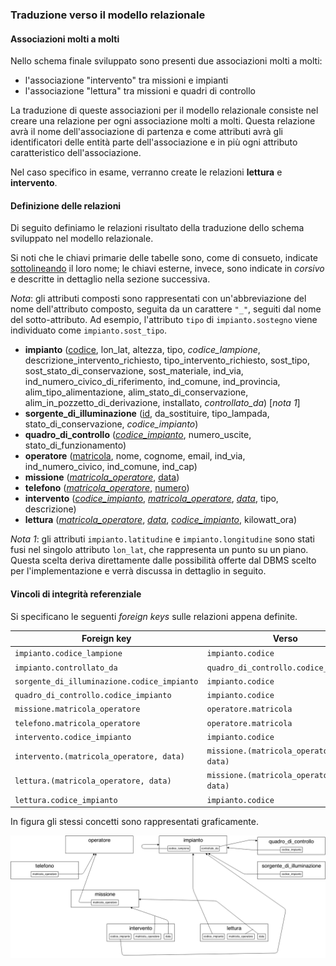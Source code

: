 ### Traduzione verso il modello relazionale

#### Associazioni molti a molti

Nello schema finale sviluppato sono presenti due associazioni molti a molti:

- l'associazione "intervento" tra missioni e impianti
- l'associazione "lettura" tra missioni e quadri di controllo

La traduzione di queste associazioni per il modello relazionale consiste nel
creare una relazione per ogni associazione molti a molti. Questa relazione avrà
il nome dell'associazione di partenza e come attributi avrà gli identificatori
delle entità parte dell'associazione e in più ogni attributo caratteristico
dell'associazione.

Nel caso specifico in esame, verranno create le relazioni **lettura** e
**intervento**.

#### Definizione delle relazioni

Di seguito definiamo le relazioni risultato della traduzione dello schema
sviluppato nel modello relazionale.

Si noti che le chiavi primarie delle tabelle sono, come di consueto, indicate
<u>sottolineando</u> il loro nome; le chiavi esterne, invece, sono indicate in
*corsivo* e descritte in dettaglio nella sezione successiva.

*Nota*: gli attributi composti sono rappresentati con un'abbreviazione del nome
dell'attributo composto, seguita da un carattere `"_"`, seguiti dal nome del
sotto-attributo. Ad esempio, l'attributo `tipo` di `impianto.sostegno` viene
individuato come `impianto.sost_tipo`.

- **impianto** (<u>codice</u>, lon_lat, altezza, tipo, *codice_lampione*,
    descrizione_intervento_richiesto, tipo_intervento_richiesto, sost_tipo,
    sost_stato_di_conservazione, sost_materiale, ind_via,
    ind_numero_civico_di_riferimento, ind_comune, ind_provincia,
    alim_tipo_alimentazione, alim_stato_di_conservazione,
    alim_in_pozzetto_di_derivazione, installato, *controllato_da*) [*nota 1*]
- **sorgente_di_illuminazione** (<u>id</u>, da_sostituire, tipo_lampada,
    stato_di_conservazione, *codice_impianto*)
- **quadro_di_controllo** (<u>*codice_impianto*</u>, numero_uscite,
    stato_di_funzionamento)
- **operatore** (<u>matricola</u>, nome, cognome, email, ind_via,
    ind_numero_civico, ind_comune, ind_cap)
- **missione** (<u>*matricola_operatore*</u>, <u>data</u>)
- **telefono** (<u>*matricola_operatore*</u>, <u>numero</u>)
- **intervento** (<u>*codice_impianto*</u>, <u>*matricola_operatore*</u>,
    <u>*data*</u>, tipo, descrizione)
- **lettura** (<u>*matricola_operatore*</u>, <u>*data*</u>,
    <u>*codice_impianto*</u>, kilowatt_ora)


*Nota 1*: gli attributi `impianto.latitudine` e `impianto.longitudine` sono
stati fusi nel singolo attributo `lon_lat`, che rappresenta un punto su un
piano. Questa scelta deriva direttamente dalle possibilità offerte dal DBMS
scelto per l'implementazione e verrà discussa in dettaglio in seguito.

#### Vincoli di integrità referenziale

Si specificano le seguenti *foreign keys* sulle relazioni appena definite.

| Foreign key                                 | Verso                                  |
|-                                            | -                                      |
| `impianto.codice_lampione`                  | `impianto.codice`                      |
| `impianto.controllato_da`                   | `quadro_di_controllo.codice_impianto`  |
| `sorgente_di_illuminazione.codice_impianto` | `impianto.codice`                      |
| `quadro_di_controllo.codice_impianto`       | `impianto.codice`                      |
| `missione.matricola_operatore`              | `operatore.matricola`                  |
| `telefono.matricola_operatore`              | `operatore.matricola`                  |
| `intervento.codice_impianto`                | `impianto.codice`                      |
| `intervento.(matricola_operatore, data)`    | `missione.(matricola_operatore, data)` |
| `lettura.(matricola_operatore, data)`       | `missione.(matricola_operatore, data)` |
| `lettura.codice_impianto`                   | `impianto.codice`                      |

In figura gli stessi concetti sono rappresentati graficamente.

![](images/foreign-keys.png)
